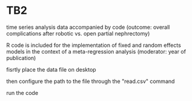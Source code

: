 # TB2
time series analysis data accompanied by code (outcome: overall complications after robotic vs. open partial nephrectomy)

R code is included for the implementation of fixed and random effects models in the context of a meta-regression analysis (moderator: year of publication)

fisrtly place the data file on desktop

then configure the path to the file through the "read.csv" command

run the code
